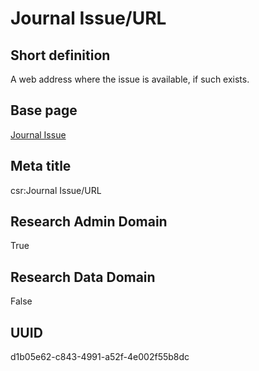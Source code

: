# Journal Issue/URL
## Short definition
A web address where the issue is available, if such exists.
## Base page
[Journal Issue](https://github.com/EuroCRIS/CASRAI-Dictionairies/blob/main/Objects/Journal%20Issue.md)
## Meta title
csr:Journal Issue/URL
## Research Admin Domain
True
## Research Data Domain
False
## UUID
d1b05e62-c843-4991-a52f-4e002f55b8dc
